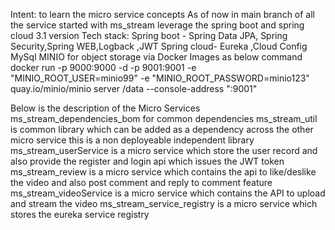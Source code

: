Intent: to learn the micro service concepts
As of now in main branch of all the service started with ms_stream leverage the spring boot and spring cloud 3.1 version
Tech stack:
Spring boot - Spring Data JPA, Spring Security,Spring WEB,Logback ,JWT 
Spring cloud- Eureka ,Cloud Config
MySql
MINIO for object storage via Docker Images as below command
docker run -p 9000:9000 -d -p 9001:9001 -e "MINIO_ROOT_USER=minio99" -e "MINIO_ROOT_PASSWORD=minio123" quay.io/minio/minio server /data --console-address ":9001"

Below is the description of the Micro Services
ms_stream_dependencies_bom for common dependencies
ms_stream_util is common library which can be added as a dependency across the other micro service this is a non deployeable independent library
ms_stream_userService is a micro service which store the user record and also provide the register and login api which issues the JWT token
ms_stream_review is a micro service which contains the api to like/deslike the video and also post comment and reply to comment feature
ms_stream_videoService is a micro service which contains the API to upload and stream the video
ms_stream_service_registry is a micro service which stores the eureka service registry

